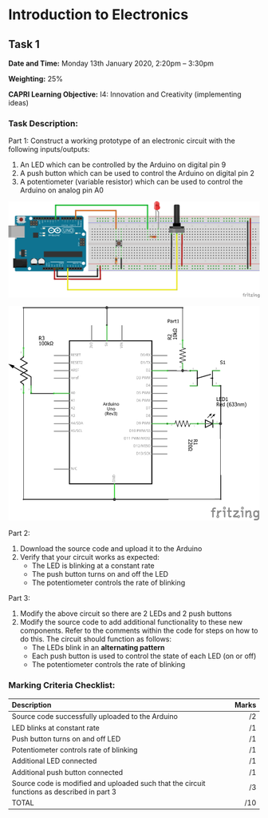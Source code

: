 # Introduction to Electronics

## Task 1

**Date and Time:** Monday 13th January 2020, 2:20pm – 3:30pm

**Weighting:** 25%

**CAPRI Learning Objective:** I4: Innovation and Creativity (implementing ideas)

### Task Description:

Part 1: Construct a working prototype of an electronic circuit with the following inputs/outputs:
1. An LED which can be controlled by the Arduino on digital pin 9
2. A push button which can be used to control the Arduino on digital pin 2
3. A potentiometer (variable resistor) which can be used to control the Arduino on analog pin A0

![Breadboard](Breadboard&#32;Prototype_bb.png)

![Schematic](Breadboard&#32;Prototype_schem.png)

Part 2:
1. Download the source code and upload it to the Arduino
2. Verify that your circuit works as expected:
   - The LED is blinking at a constant rate
   - The push button turns on and off the LED
   - The potentiometer controls the rate of blinking

Part 3:
1. Modify the above circuit so there are 2 LEDs and 2 push buttons
2. Modify the source code to add additional functionality to these new components. Refer to the comments within the code for steps on how to do this. The circuit should function as follows:
   - The LEDs blink in an **alternating pattern**
   - Each push button is used to control the state of each LED (on or off)
   - The potentiometer controls the rate of blinking

### Marking Criteria Checklist:

| Description | Marks |
| :- | -: |
| Source code successfully uploaded to the Arduino  | /2 |
| LED blinks at constant rate  | /1 |
| Push button turns on and off LED | /1 |
| Potentiometer controls rate of blinking | /1 |
| Additional LED connected | /1 |
| Additional push button connected | /1 |
| Source code is modified and uploaded such that the circuit functions as described in part 3 | /3 |
| TOTAL | /10 |